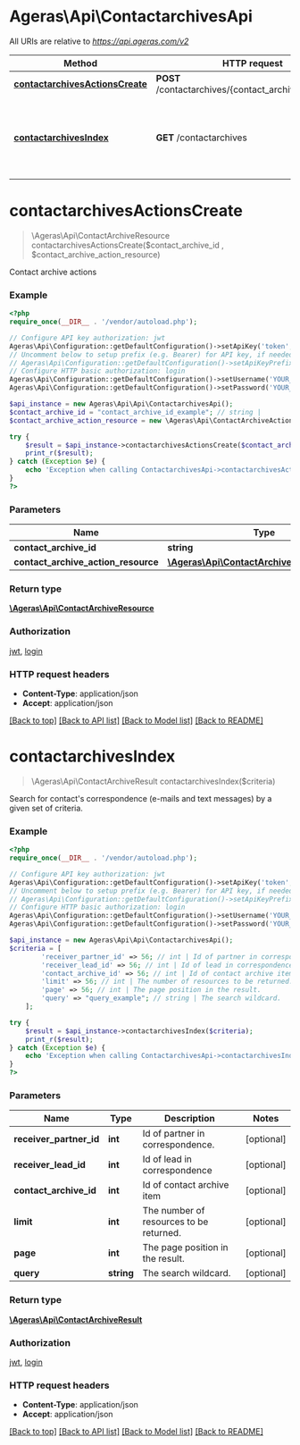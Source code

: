 # Ageras\Api\ContactarchivesApi

All URIs are relative to *https://api.ageras.com/v2*

Method | HTTP request | Description
------------- | ------------- | -------------
[**contactarchivesActionsCreate**](ContactarchivesApi.md#contactarchivesActionsCreate) | **POST** /contactarchives/{contact_archive_id}/actions | Contact archive actions
[**contactarchivesIndex**](ContactarchivesApi.md#contactarchivesIndex) | **GET** /contactarchives | Search for contact&#39;s correspondence (e-mails and text messages) by a given set of criteria.


# **contactarchivesActionsCreate**
> \Ageras\Api\ContactArchiveResource contactarchivesActionsCreate($contact_archive_id , $contact_archive_action_resource)

Contact archive actions

### Example
```php
<?php
require_once(__DIR__ . '/vendor/autoload.php');

// Configure API key authorization: jwt
Ageras\Api\Configuration::getDefaultConfiguration()->setApiKey('token', 'YOUR_API_KEY');
// Uncomment below to setup prefix (e.g. Bearer) for API key, if needed
// Ageras\Api\Configuration::getDefaultConfiguration()->setApiKeyPrefix('token', 'Bearer');
// Configure HTTP basic authorization: login
Ageras\Api\Configuration::getDefaultConfiguration()->setUsername('YOUR_USERNAME');
Ageras\Api\Configuration::getDefaultConfiguration()->setPassword('YOUR_PASSWORD');

$api_instance = new Ageras\Api\Api\ContactarchivesApi();
$contact_archive_id = "contact_archive_id_example"; // string | 
$contact_archive_action_resource = new \Ageras\Api\ContactArchiveActionResource(); // \Ageras\Api\ContactArchiveActionResource | 

try {
    $result = $api_instance->contactarchivesActionsCreate($contact_archive_id , $contact_archive_action_resource);
    print_r($result);
} catch (Exception $e) {
    echo 'Exception when calling ContactarchivesApi->contactarchivesActionsCreate: ', $e->getMessage(), PHP_EOL;
}
?>
```

### Parameters

Name | Type | Description  | Notes
------------- | ------------- | ------------- | -------------
 **contact_archive_id** | **string**|  |
 **contact_archive_action_resource** | [**\Ageras\Api\ContactArchiveActionResource**](../Model/\Ageras\Api\ContactArchiveActionResource.md)|  |

### Return type

[**\Ageras\Api\ContactArchiveResource**](../Model/ContactArchiveResource.md)

### Authorization

[jwt](../../README.md#jwt), [login](../../README.md#login)

### HTTP request headers

 - **Content-Type**: application/json
 - **Accept**: application/json

[[Back to top]](#) [[Back to API list]](../../README.md#documentation-for-api-endpoints) [[Back to Model list]](../../README.md#documentation-for-models) [[Back to README]](../../README.md)

# **contactarchivesIndex**
> \Ageras\Api\ContactArchiveResult contactarchivesIndex($criteria)

Search for contact's correspondence (e-mails and text messages) by a given set of criteria.

### Example
```php
<?php
require_once(__DIR__ . '/vendor/autoload.php');

// Configure API key authorization: jwt
Ageras\Api\Configuration::getDefaultConfiguration()->setApiKey('token', 'YOUR_API_KEY');
// Uncomment below to setup prefix (e.g. Bearer) for API key, if needed
// Ageras\Api\Configuration::getDefaultConfiguration()->setApiKeyPrefix('token', 'Bearer');
// Configure HTTP basic authorization: login
Ageras\Api\Configuration::getDefaultConfiguration()->setUsername('YOUR_USERNAME');
Ageras\Api\Configuration::getDefaultConfiguration()->setPassword('YOUR_PASSWORD');

$api_instance = new Ageras\Api\Api\ContactarchivesApi();
$criteria = [
        'receiver_partner_id' => 56; // int | Id of partner in correspondence.
        'receiver_lead_id' => 56; // int | Id of lead in correspondence
        'contact_archive_id' => 56; // int | Id of contact archive item
        'limit' => 56; // int | The number of resources to be returned.
        'page' => 56; // int | The page position in the result.
        'query' => "query_example"; // string | The search wildcard.
    ];

try {
    $result = $api_instance->contactarchivesIndex($criteria);
    print_r($result);
} catch (Exception $e) {
    echo 'Exception when calling ContactarchivesApi->contactarchivesIndex: ', $e->getMessage(), PHP_EOL;
}
?>
```

### Parameters

Name | Type | Description  | Notes
------------- | ------------- | ------------- | -------------
 **receiver_partner_id** | **int**| Id of partner in correspondence. | [optional]
 **receiver_lead_id** | **int**| Id of lead in correspondence | [optional]
 **contact_archive_id** | **int**| Id of contact archive item | [optional]
 **limit** | **int**| The number of resources to be returned. | [optional]
 **page** | **int**| The page position in the result. | [optional]
 **query** | **string**| The search wildcard. | [optional]

### Return type

[**\Ageras\Api\ContactArchiveResult**](../Model/ContactArchiveResult.md)

### Authorization

[jwt](../../README.md#jwt), [login](../../README.md#login)

### HTTP request headers

 - **Content-Type**: application/json
 - **Accept**: application/json

[[Back to top]](#) [[Back to API list]](../../README.md#documentation-for-api-endpoints) [[Back to Model list]](../../README.md#documentation-for-models) [[Back to README]](../../README.md)

